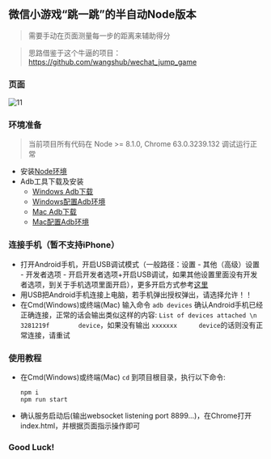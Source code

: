 ## 微信小游戏“跳一跳”的半自动Node版本
> 需要手动在页面测量每一步的距离来辅助得分

> 思路借鉴于这个牛逼的项目：https://github.com/wangshub/wechat_jump_game

### 页面
![11][1]


### 环境准备
> 当前项目所有代码在 Node >= 8.1.0, Chrome 63.0.3239.132 调试运行正常
- 安装[Node环境](https://nodejs.org/zh-cn/)
- Adb工具下载及安装
    - [Windows Adb下载](https://dl.google.com/android/repository/platform-tools-latest-windows.zip)
    - [Windows配置Adb环境](https://jingyan.baidu.com/article/17bd8e52f514d985ab2bb800.html)
    - [Mac Adb下载](https://dl.google.com/android/repository/platform-tools-latest-darwin.zip)
    - [Mac配置Adb环境](http://blog.csdn.net/lihongxiangleo/article/details/52598233)


### 连接手机（暂不支持iPhone）
- 打开Android手机，开启USB调试模式（一般路径：设置 - 其他（高级）设置 - 开发者选项 - 开启开发者选项+开启USB调试，如果其他设置里面没有开发者选项，到关于手机选项里面开启），更多开启方式参考[这里](http://www.shuame.com/faq/usb-connect/9-usb.html)
- 用USB把Android手机连接上电脑，若手机弹出授权弹出，请选择允许！！
- 在Cmd(Windows)或终端(Mac) 输入命令 `adb devices` 确认Android手机已经正确连接，正常的话会输出类似这样的内容: `List of devices attached \n 3281219f        device`，如果没有输出 `xxxxxxx      device`的话则没有正常连接，请重试


### 使用教程
- 在Cmd(Windows)或终端(Mac) `cd` 到项目根目录，执行以下命令:
    ```
    npm i
    npm run start
    ```
- 确认服务启动后(输出websocket listening port 8899...)，在Chrome打开index.html，并根据页面指示操作即可


### Good Luck!


[1]: http://static.zybuluo.com/dmq/homu43qg8711810igjjhkedh/image.png